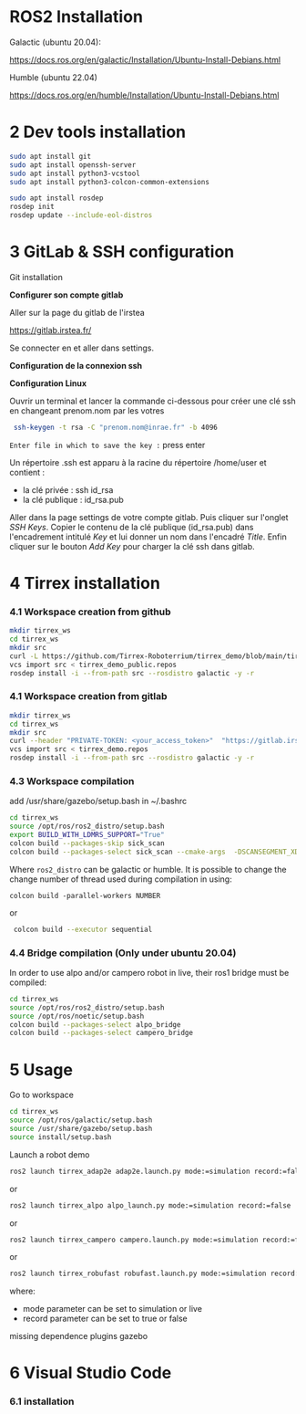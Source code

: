 #  ROS2 Installation

Galactic (ubuntu 20.04):

https://docs.ros.org/en/galactic/Installation/Ubuntu-Install-Debians.html

Humble (ubuntu 22.04)

https://docs.ros.org/en/humble/Installation/Ubuntu-Install-Debians.html



# 2 Dev tools installation

```bash
sudo apt install git
sudo apt install openssh-server
sudo apt install python3-vcstool
sudo apt install python3-colcon-common-extensions

sudo apt install rosdep
rosdep init
rosdep update --include-eol-distros
```



# 3 GitLab & SSH configuration

Git installation

**Configurer son compte gitlab**

Aller sur la page du gitlab de l'irstea

https://gitlab.irstea.fr/

Se connecter en et aller dans settings.

**Configuration de la connexion ssh**

**Configuration Linux**

Ouvrir un terminal et lancer la commande ci-dessous pour créer une clé ssh en changeant prenom.nom par les votres

```bash
 ssh-keygen -t rsa -C "prenom.nom@inrae.fr" -b 4096
```



`Enter file in which to save the key :` press enter

Un répertoire .ssh est apparu à la racine du répertoire /home/user et contient :

- la clé privée : ssh id_rsa
- la clé publique : id_rsa.pub

Aller dans la page settings de votre compte gitlab. Puis cliquer sur l'onglet *SSH Keys*. Copier le contenu de la clé publique (id_rsa.pub) dans l'encadrement intitulé *Key* et lui donner un nom dans l'encadré *Title*. Enfin cliquer sur le bouton *Add Key* pour charger la clé ssh dans gitlab.



# 4 Tirrex installation

### 4.1 Workspace creation from github


```bash
mkdir tirrex_ws
cd tirrex_ws
mkdir src
curl -L https://github.com/Tirrex-Roboterrium/tirrex_demo/blob/main/tirrex_demo_public.repos\?raw\=true  > tirrex_demo_public.repos
vcs import src < tirrex_demo_public.repos
rosdep install -i --from-path src --rosdistro galactic -y -r 
```
### 4.1 Workspace creation from gitlab

```bash
mkdir tirrex_ws
cd tirrex_ws
mkdir src
curl --header "PRIVATE-TOKEN: <your_access_token>"  "https://gitlab.irstea.fr/api/v4/projects/2792/repository/files/tirrex_demo.repos/raw?ref=main"
vcs import src < tirrex_demo.repos
rosdep install -i --from-path src --rosdistro galactic -y -r 
```


### 4.3 Workspace compilation

add /usr/share/gazebo/setup.bash in ~/.bashrc

```bash
cd tirrex_ws
source /opt/ros/ros2_distro/setup.bash
export BUILD_WITH_LDMRS_SUPPORT="True"
colcon build --packages-skip sick_scan
colcon build --packages-select sick_scan --cmake-args  -DSCANSEGMENT_XD=0
```

Where `ros2_distro` can be galactic or humble. It is possible to change the change number of thread used during compilation in using:

```shell
colcon build -parallel-workers NUMBER
```

or

```bash
 colcon build --executor sequential
```



### 4.4 Bridge compilation (Only under ubuntu 20.04)

In order to use alpo and/or campero robot in live, their ros1 bridge must be compiled:

```bash
cd tirrex_ws
source /opt/ros/ros2_distro/setup.bash
source /opt/ros/noetic/setup.bash
colcon build --packages-select alpo_bridge
colcon build --packages-select campero_bridge
```



# 5 Usage

Go to workspace 

```bash
cd tirrex_ws
source /opt/ros/galactic/setup.bash
source /usr/share/gazebo/setup.bash
source install/setup.bash
```

Launch a robot demo

```bash
ros2 launch tirrex_adap2e adap2e.launch.py mode:=simulation record:=false
```

or

```bash
ros2 launch tirrex_alpo alpo_launch.py mode:=simulation record:=false
```

or

```bash
ros2 launch tirrex_campero campero.launch.py mode:=simulation record:=false
```

or

```bash
ros2 launch tirrex_robufast robufast.launch.py mode:=simulation record:=false
```

where:

- mode parameter can be set to simulation or live
- record parameter can be set to true or false 

missing dependence plugins gazebo

# 6 Visual Studio Code

### 6.1 installation
